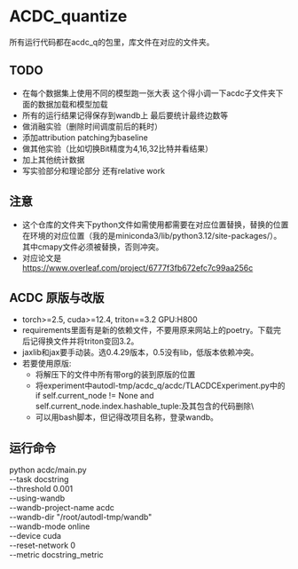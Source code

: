 # ACDC_quantize

所有运行代码都在acdc_q的包里，库文件在对应的文件夹。

## TODO

- 在每个数据集上使用不同的模型跑一张大表 这个得小调一下acdc子文件夹下面的数据加载和模型加载
- 所有的运行结果记得保存到wandb上 最后要统计最终边数等
- 做消融实验（删除时间调度前后的耗时）
- 添加attribution patching为baseline
- 做其他实验（比如切换Bit精度为4,16,32比特并看结果）
- 加上其他统计数据
- 写实验部分和理论部分 还有relative work

## 注意

- 这个仓库的文件夹下python文件如需使用都需要在对应位置替换，替换的位置在环境的对应位置（我的是miniconda3/lib/python3.12/site-packages/）。其中cmapy文件必须被替换，否则冲突。
- 对应论文是 https://www.overleaf.com/project/6777f3fb672efc7c99aa256c 

## ACDC 原版与改版

- torch>=2.5, cuda>=12.4, triton==3.2 GPU:H800
- requirements里面有是新的依赖文件，不要用原来网站上的poetry。下载完后记得换文件并将triton变回3.2。
- jaxlib和jax要手动装。选0.4.29版本，0.5没有lib，低版本依赖冲突。
- 若要使用原版:
  - 将解压下的文件中所有带org的装到原版的位置
  - 将experiment中autodl-tmp/acdc_q/acdc/TLACDCExperiment.py中的if self.current_node != None and self.current_node.index.hashable_tuple:及其包含的代码删除\
  - 可以用bash脚本，但记得改项目名称，登录wandb。

## 运行命令
python acdc/main.py \
    --task  docstring\
    --threshold 0.001 \
    --using-wandb \
    --wandb-project-name acdc \
    --wandb-dir "/root/autodl-tmp/wandb" \
    --wandb-mode online \
    --device cuda \
    --reset-network 0 \
    --metric docstring_metric

